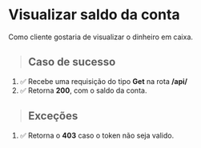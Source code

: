 # Visualizar saldo da conta

Como cliente gostaria de visualizar o dinheiro em caixa.
> ## Caso de sucesso

1. ✅ Recebe uma requisição do tipo **Get** na rota **/api/**
2. ✅ Retorna **200**, com o saldo da conta.

> ## Exceções

1. ✅ Retorna o **403** caso o token não seja valido.